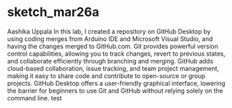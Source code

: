 # sketch_mar26a

 Aashika Uppala
 In this lab, I created a repository on GitHub Desktop by using coding merges from Arduino IDE and Microsoft Visual Studio, and having the changes merged to GitHub.com.
 Git provides powerful version control capabilities, allowing you to track changes, revert to previous states, and collaborate efficiently through branching and merging.
 GitHub adds cloud-based collaboration, issue tracking, and team project management, making it easy to share code and contribute to open-source or group projects.
 GitHub Desktop offers a user-friendly graphical interface, lowering the barrier for beginners to use Git and GitHub without relying solely on the command line.
test
